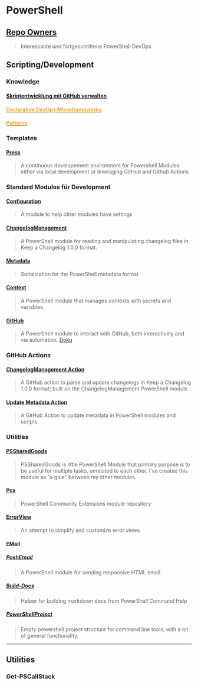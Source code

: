 # PowerShell

## [Repo Owners](<Links/PSGHRepoOwners>)
> Interessante und fortgeschrittene PowerShell DevOps

## Scripting/Development

### Knowledge

#### [Skriptentwicklung mit GitHub verwalten](Links/Github%20Workflow.md)

#### [<span style="color:orange;">Declarative DevOps Microframeworks</span>](<Knowledge/PowerShell/01_Development/index.md>)

#### [<span style="color:orange;">Patterns</span>](<Knowledge/PowerShell/Patterns/index.md>)

### Templates

#### [Press](https://github.com/JustinGrote/Press)
> A continuous developement environment for Powershell Modules either via local development or leveraging GitHub and Github Actions

### Standard Modules für Development

#### [Configuration](https://github.com/PoshCode/Configuration)
> A module to help other modules have settings

#### [ChangelogManagement](https://github.com/natescherer/ChangelogManagement)
> A PowerShell module for reading and manipulating changelog files in Keep a Changelog 1.0.0 format.

#### [Metadata](https://github.com/PoshCode/Metadata)
> Serialization for the PowerShell metadata format

#### [Context](https://github.com/PSModule/Context)
> A PowerShell module that manages contexts with secrets and variables.

#### [GitHub](https://github.com/PSModule/GitHub)
> A PowerShell module to interact with GitHub, both interactively and via automation.
> [Doku](https://psmodule.io/GitHub/)

### GitHub Actions

#### [ChangelogManagement Action](https://github.com/natescherer/changelog-management-action)
> A GitHub action to parse and update changelogs in Keep a Changelog 1.0.0 format; built on the ChangelogManagement PowerShell module.

#### [Update Metadata Action](https://github.com/natescherer/update-powershell-metadata-action)
> A GitHub Action to update metadata in PowerShell modules and scripts.

### Utilities

#### [PSSharedGoods](https://github.com/EvotecIT/PSSharedGoods)
> PSSharedGoods is little PowerShell Module that primary purpose is to be useful for multiple tasks, unrelated to each other. I've created this module as "a glue" between my other modules.

#### [Pcx](https://github.com/Pscx/Pscx)
> PowerShell Community Extensions module repository

#### [ErrorView](https://github.com/PoshCode/ErrorView)
> An attempt to simplify and customize error views

#### EMail

##### [PoshEmail](https://github.com/natescherer/PoshEmail)
> A PowerShell module for sending responsive HTML email.

##### [Build-Docs](https://github.com/cdhunt/Build-Docs)
> Helper for building markdown docs from PowerShell Command Help

##### [PowerShellProject](https://github.com/wbrandenburger/PowerShellProject/tree/master)
> Empty powershell project structure for command line tools, with a lot of general functionality.

---

## Utilities

### Get-PSCallStack
